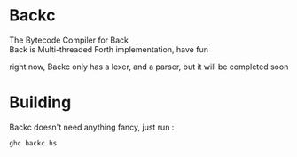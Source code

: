 # Backc
The Bytecode Compiler for Back   
Back is Multi-threaded Forth implementation, have fun

right now, Backc only has a lexer, and a parser, but it will be completed soon

# Building
Backc doesn't need anything fancy, just run :
```shell
ghc backc.hs
```
